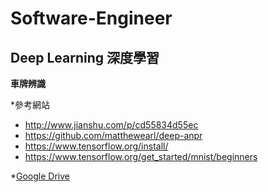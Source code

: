 # Software-Engineer

## Deep Learning 深度學習

**車牌辨識**

*參考網站
  - http://www.jianshu.com/p/cd55834d55ec
  - https://github.com/matthewearl/deep-anpr
  - https://www.tensorflow.org/install/
  - https://www.tensorflow.org/get_started/mnist/beginners

  
*[Google Drive](https://drive.google.com/drive/folders/0AJwlQ0rpqMFIUk9PVA)
